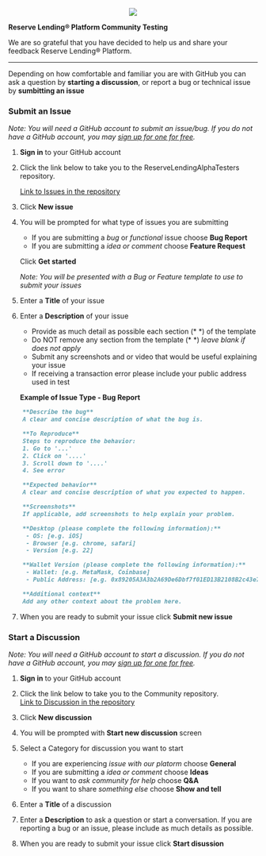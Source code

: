 <p align="center">
  <img  src="https://i.ibb.co/xDjMkJF/uat-header.png">
</p>

**Reserve Lending® Platform Community Testing**

We are so grateful that you have decided to help us and share your feedback Reserve Lending® Platform. 

---
Depending on how comfortable and familiar you are with GitHub you can ask a question by **starting a discussion**,
or report a bug or technical issue by **sumbitting an issue**

### Submit an Issue 

_Note: You will need a GitHub account to submit an issue/bug. If you do not have a GitHub account, you may <a href="https://github.com/join" target="_blank">sign up for one for free</a>._


1. **Sign in** to your GitHub account

2. Click the link below to take you to the ReserveLendingAlphaTesters repository.  
   

	<a href="https://github.com/UnFederalReserve/ReserveLendingAlphaTesters/issues" target="_blank">Link to Issues in the repository</a> 

3. Click **New issue**

4. You will be prompted for what type of issues you are submitting

   - If you are submitting a _bug_ or _functional_ issue choose **Bug Report**
   - If you are submitting a _idea or comment_ choose **Feature Request** 

	Click **Get started**

	_Note: You will be presented with a Bug or Feature template to use to submit your issues_

5. Enter a **Title** of your issue

6. Enter a **Description** of your issue
	
	- Provide as much detail as possible  each section (* *) of the template
	- Do NOT remove any section from the template (* *) _leave blank if does not apply_
	- Submit any screenshots and or video that would be useful explaining your issue
	- If receiving a transaction error please include your public address used in test
	
	**Example of Issue Type - Bug Report**
	
```markdown
	**Describe the bug**
	A clear and concise description of what the bug is.

	**To Reproduce**
	Steps to reproduce the behavior:
	1. Go to '...'
	2. Click on '....'
	3. Scroll down to '....'
	4. See error

	**Expected behavior**
	A clear and concise description of what you expected to happen.

	**Screenshots**
	If applicable, add screenshots to help explain your problem.

	**Desktop (please complete the following information):**
	 - OS: [e.g. iOS]
	 - Browser [e.g. chrome, safari]
	 - Version [e.g. 22]

	**Wallet Version (please complete the following information):**
	 - Wallet: [e.g. MetaMask, Coinbase]
	 - Public Address: [e.g. 0x89205A3A3b2A69De6Dbf7f01ED13B2108B2c43e7]

	**Additional context**
	Add any other context about the problem here.		
```

7. When you are ready to submit your issue click **Submit new issue**



### Start a Discussion

_Note: You will need a GitHub account to start a discussion. If you do not have a GitHub account, you may <a href="https://github.com/join" target="_blank">sign up for one for free</a>._

1. **Sign in** to your GitHub account
2. Click the link below to take you to the Community repository.  
<a href="https://github.com/UnFederalReserve/Community/discussions" target="_blank">Link to Discussion in the repository</a> 
3. Click **New discussion**
4. You will be prompted with **Start new discussion** screen
5. Select a Category for discussion you want to start
	- If you are experiencing _issue with our platorm_  choose **General**
	- If you are submitting a _idea or comment_ choose **Ideas** 
	- If you want to _ask community for help_ choose **Q&A** 
	- If you want to share _something else_ choose **Show and tell** 

6. Enter a **Title** of a discussion

7. Enter a **Description** to ask a question or start a conversation. If you are reporting a bug or an issue, please include as much details as possible.

8. When you are ready to submit your issue click **Start disussion**




